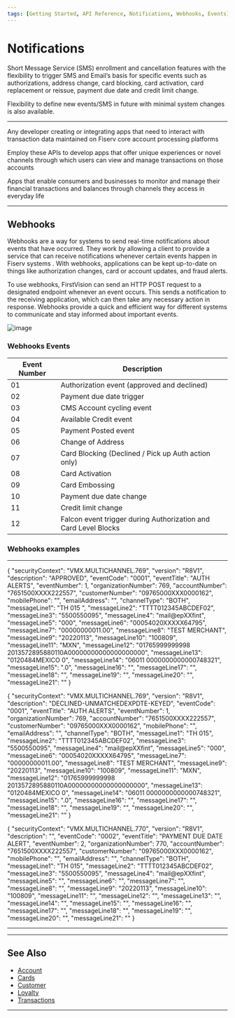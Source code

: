 ```yaml
---
tags: [Getting Started, API Reference, Notifications, Webhooks, Events]
---
```


# Notifications

Short Message Service (SMS) enrollment and cancellation features with the flexibility to trigger SMS and Email’s basis for specific events such as authorizations, address change, card blocking, card activation, card replacement or reissue, payment due date and credit limit change. 

Flexibility to define new events/SMS in future with minimal system changes is also available.

---

<!--
type: tab
titles: Who is it for, How is it used, Potential uses
-->

Any developer creating or integrating apps that need to interact with transaction data maintained on Fiserv core account processing platforms

<!--
type: tab
-->

Employ these APIs to develop apps that offer unique experiences or novel channels through which users can view and manage transactions on those accounts

<!--
type: tab
-->

Apps that enable consumers and businesses to monitor and manage their financial transactions and balances through channels they access in everyday life

<!-- type: tab-end -->

---

## Webhooks

Webhooks are a way for systems to send real-time notifications about events that have occurred. They work by allowing a client to provide a service that can receive notifications whenever certain events happen in Fiserv systems . With webhooks, applications can be kept up-to-date on things like authorization changes, card or account updates, and fraud alerts.

To use webhooks, FirstVision can send an HTTP POST request to a designated endpoint whenever an event occurs. This sends a notification to the receiving application, which can then take any necessary action in response. Webhooks provide a quick and efficient way for different systems to communicate and stay informed about important events.

![image](https://user-images.githubusercontent.com/111396588/209873236-86eb54b6-f214-4f8f-9652-51c03ad8d604.png)

### Webhooks Events

|Event Number|Description|
|------------|-----------|
|01|Authorization event (approved and declined)|
|02|Payment due date trigger|
|03|CMS Account cycling event|
|04|Available Credit event|
|05|Payment Posted event|
|06|Change of Address|
|07|Card Blocking (Declined / Pick up Auth action only)|
|08|Card Activation|
|09|Card Embossing|
|10|Payment due date change|
|11|Credit limit change|
|12|Falcon event trigger during Authorization and Card Level Blocks|

### Webhooks examples

---

<!--
type: tab
titles: Auth Approved, Auth Declined, Payment Due
-->

{
  "securityContext": "VMX.MULTICHANNEL.769",
  "version": "R8V1",
  "description": "APPROVED",
  "eventCode": "0001",
  "eventTitle": "AUTH ALERTS",
  "eventNumber": 1,
  "organizationNumber": 769,
  "accountNumber": "7651500XXXX222557",
  "customerNumber": "09765000XXX0000162",
  "mobilePhone": "",
  "emailAddress": "",
  "channelType": "BOTH",
  "messageLine1": "TH 015 ",
  "messageLine2": "TTTT012345ABCDEF02",
  "messageLine3": "5500550095",
  "messageLine4": "mail@epXXfint",
  "messageLine5": "000",
  "messageLine6": "00054020XXXXX64795",
  "messageLine7": "00000000011.00",
  "messageLine8": "TEST MERCHANT",
  "messageLine9": "20220113",
  "messageLine10": "100809",
  "messageLine11": "MXN",
  "messageLine12": "01765999999998 2013572895880110A00000000000000000000",
  "messageLine13": "0120484MEXICO 0",
  "messageLine14": "06011 0000000000000748321",
  "messageLine15": ".0",
  "messageLine16": "",
  "messageLine17": "",
  "messageLine18": "",
  "messageLine19": "",
  "messageLine20": "",
  "messageLine21": ""
}

<!--
type: tab
-->

{
  "securityContext": "VMX.MULTICHANNEL.769",
  "version": "R8V1",
  "description": "DECLINED-UNMATCHEDEXPDTE-KEYED",
  "eventCode": "0001",
  "eventTitle": "AUTH ALERTS",
  "eventNumber": 1,
  "organizationNumber": 769,
  "accountNumber": "7651500XXXX222557",
  "customerNumber": "09765000XXX0000162",
  "mobilePhone": "",
  "emailAddress": "",
  "channelType": "BOTH",
  "messageLine1": "TH 015",
  "messageLine2": "TTTT012345ABCDEF02",
  "messageLine3": "5500550095",
  "messageLine4": "mail@epXXfint",
  "messageLine5": "000",
  "messageLine6": "00054020XXXXX64795",
  "messageLine7": "00000000011.00",
  "messageLine8": "TEST MERCHANT",
  "messageLine9": "20220113",
  "messageLine10": "100809",
  "messageLine11": "MXN",
  "messageLine12": "01765999999998 2013572895880110A00000000000000000000",
  "messageLine13": "0120484MEXICO 0",
  "messageLine14": "06011 0000000000000748321",
  "messageLine15": ".0",
  "messageLine16": "",
  "messageLine17": "",
  "messageLine18": "",
  "messageLine19": "",
  "messageLine20": "",
  "messageLine21": ""
}

<!--
type: tab
-->

{
  "securityContext": "VMX.MULTICHANNEL.770",
  "version": "R8V1",
  "description": "",
  "eventCode": "0002",
  "eventTitle": "PAYMENT DUE DATE ALERT",
  "eventNumber": 2,
  "organizationNumber": 770,
  "accountNumber": "7651500XXXX222557",
  "customerNumber": "09765000XXX0000162",
  "mobilePhone": "",
  "emailAddress": "",
  "channelType": "BOTH",
  "messageLine1": "TH 015",
  "messageLine2": "TTTT012345ABCDEF02",
  "messageLine3": "5500550095",
  "messageLine4": "mail@epXXfint",
  "messageLine5": "",
  "messageLine6": "",
  "messageLine7": "",
  "messageLine8": "",
  "messageLine9": "20220113",
  "messageLine10": "100809",
  "messageLine11": "",
  "messageLine12": "",
  "messageLine13": "",
  "messageLine14": "",
  "messageLine15": "",
  "messageLine16": "",
  "messageLine17": "",
  "messageLine18": "",
  "messageLine19": "",
  "messageLine20": "",
  "messageLine21": ""
}

<!-- type: tab-end -->

---


---

## See Also

- [Account](?path=docs/api-reference/1-account.md)
- [Cards](?path=docs/api-reference/2-cards.md)
- [Customer](?path=docs/api-reference/3-customer.md)
- [Loyalty](?path=docs/api-reference/4-loyalty.md)
- [Transactions](?path=docs/api-reference/6-transactions.md)

---
